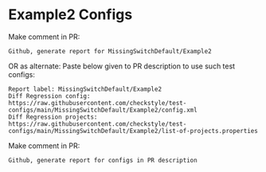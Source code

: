 # Example2 Configs
Make comment in PR:
```
Github, generate report for MissingSwitchDefault/Example2
```
OR as alternate:
Paste below given to PR description to use such test configs:
```
Report label: MissingSwitchDefault/Example2
Diff Regression config: https://raw.githubusercontent.com/checkstyle/test-configs/main/MissingSwitchDefault/Example2/config.xml
Diff Regression projects: https://raw.githubusercontent.com/checkstyle/test-configs/main/MissingSwitchDefault/Example2/list-of-projects.properties
```
Make comment in PR:
```
Github, generate report for configs in PR description
```
